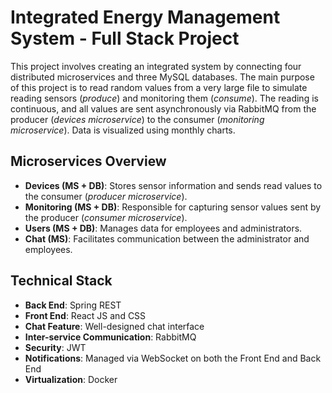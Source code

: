 # **Integrated Energy Management System - Full Stack Project** 

This project involves creating an integrated system by connecting four distributed microservices and three MySQL databases. The main purpose of this project is to read random values from a very large file to simulate reading sensors (_produce_) and monitoring them (_consume_). The reading is continuous, and all values are sent asynchronously via RabbitMQ from the producer (_devices microservice_) to the consumer (_monitoring microservice_). Data is visualized using monthly charts.

## Microservices Overview
* **Devices (MS + DB)**: Stores sensor information and sends read values to the consumer (_producer microservice_).
* **Monitoring (MS + DB)**: Responsible for capturing sensor values sent by the producer (_consumer microservice_).
* **Users (MS + DB)**: Manages data for employees and administrators.
* **Chat (MS)**: Facilitates communication between the administrator and employees.

## Technical Stack
* **Back End**: Spring REST
* **Front End**: React JS and CSS
* **Chat Feature**: Well-designed chat interface
* **Inter-service Communication**: RabbitMQ
* **Security**: JWT
* **Notifications**: Managed via WebSocket on both the Front End and Back End
* **Virtualization**: Docker
